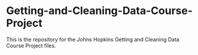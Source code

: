 # Getting-and-Cleaning-Data-Course-Project
This is the repository for the Johns Hopkins Getting and Cleaning Data Course Project files.
